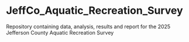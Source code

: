 # JeffCo_Aquatic_Recreation_Survey
Repository containing data, analysis, results and report for the 2025 Jefferson County Aquatic Recreation Survey
